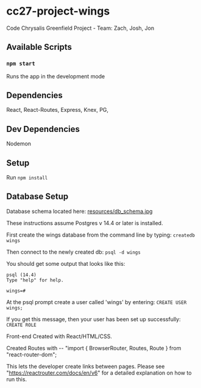 # cc27-project-wings

Code Chrysalis Greenfield Project - Team: Zach, Josh, Jon

## Available Scripts

### `npm start`

Runs the app in the development mode

## Dependencies

React, React-Routes, Express, Knex, PG,

## Dev Dependencies

Nodemon

## Setup

Run `npm install`

## Database Setup

Database schema located here: [resources/db_schema.jpg](resources/db_schema.jpg)

These instructions assume Postgres v 14.4 or later is installed.

First create the wings database from the command line by typing:
`createdb wings`

Then connect to the newly created db:
`psql -d wings`

You should get some output that looks like this:

```
psql (14.4)
Type "help" for help.

wings=#
```

At the psql prompt create a user called 'wings' by entering:
`CREATE USER wings;`

If you get this message, then your user has been set up successfully:
`CREATE ROLE`

Front-end Created with React/HTML/CSS.

Created Routes with --
"import { BrowserRouter, Routes, Route } from "react-router-dom";

This lets the developer create links between pages. Please see "https://reactrouter.com/docs/en/v6" for a detailed explanation on how to run this.
